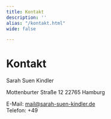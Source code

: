 ```yaml
---
title: Kontakt
description: ''
alias: "/kontakt.html"
wide: false

---
```

# Kontakt

Sarah Suen Kindler

Mottenburter Straße 12
22765 Hamburg

E-Mail: mail@sarah-suen-kindler.de  
Telefon: +49 

